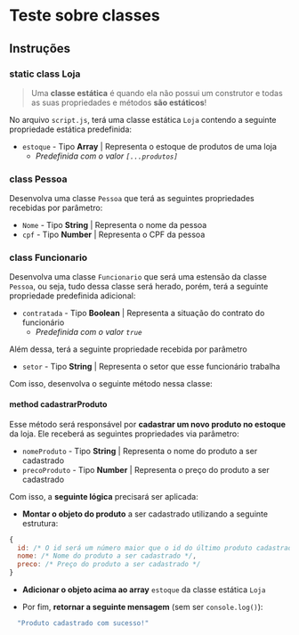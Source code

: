 # Teste sobre classes

## Instruções

### static class Loja 

> Uma **classe estática** é quando ela não possui um construtor e todas as suas propriedades e métodos **são estáticos**!

No arquivo `script.js`, terá uma classe estática `Loja` contendo a seguinte propriedade estática predefinida:

- `estoque` - Tipo **Array** | Representa o estoque de produtos de uma loja
  - *Predefinida com o valor `[...produtos]`*

### class Pessoa 

Desenvolva uma classe `Pessoa` que terá as seguintes propriedades recebidas por parâmetro:

- `Nome` - Tipo **String** | Representa o nome da pessoa
- `cpf` - Tipo **Number** | Representa o CPF da pessoa

### class Funcionario 

Desenvolva uma classe `Funcionario` que será uma estensão da classe `Pessoa`, ou seja, tudo dessa classe será herado, porém, terá a seguinte propriedade predefinida adicional:

- `contratada` - Tipo **Boolean** | Representa a situação do contrato do funcionário
  - *Predefinida com o valor `true`*

Além dessa, terá a seguinte propriedade recebida por parâmetro

- `setor` - Tipo **String** | Representa o setor que esse funcionário trabalha

Com isso, desenvolva o seguinte método nessa classe:

#### method cadastrarProduto

Esse método será responsável por **cadastrar um novo produto no estoque** da loja. Ele receberá as seguintes propriedades via parâmetro:

- `nomeProduto` - Tipo **String** | Representa o nome do produto a ser cadastrado
- `precoProduto` - Tipo **Number** | Representa o preço do produto a ser cadastrado

Com isso, a **seguinte lógica** precisará ser aplicada:

- **Montar o objeto do produto** a ser cadastrado utilizando a seguinte estrutura:

```javascript
{
  id: /* O id será um número maior que o id do último produto cadastrado, único para cada produto */,
  nome: /* Nome do produto a ser cadastrado */,
  preco: /* Preço do produto a ser cadastrado */
}
```

- **Adicionar o objeto acima ao array** `estoque` da classe estática `Loja`

- Por fim, **retornar a seguinte mensagem** (sem ser `console.log()`):

```javascript
  "Produto cadastrado com sucesso!"
```
